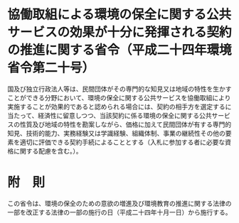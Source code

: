 # 協働取組による環境の保全に関する公共サービスの効果が十分に発揮される契約の推進に関する省令（平成二十四年環境省令第二十号）
国及び独立行政法人等は、民間団体がその専門的な知見又は地域の特性を生かすことができる分野において、環境の保全に関する公共サービスを協働取組により実施することが効果的であると認められる場合には、契約の相手方を選定するに当たって、経済性に留意しつつ、当該契約に係る環境の保全に関する公共サービスの性質及び地域の特性を勘案しながら、価格に加えて民間団体が有する専門的知見、技術的能力、実務経験又は学識経験、組織体制、事業の継続性その他の要素を適切に評価できる契約手続によることとする（入札に参加する者に必要な資格に関する配慮を含む。）。
# 附　則
この省令は、環境の保全のための意欲の増進及び環境教育の推進に関する法律の一部を改正する法律の一部の施行の日（平成二十四年十月一日）から施行する。
